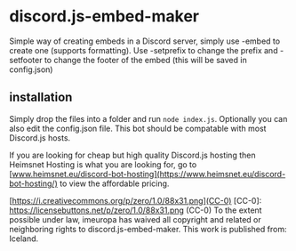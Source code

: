 # discord.js-embed-maker
Simple way of creating embeds in a Discord server, simply use -embed <text> to create one (supports formatting). Use -setprefix <prefix> to change the prefix and -setfooter <text> to change the footer of the embed (this will be saved in config.json)
## installation
Simply drop the files into a folder and run `node index.js`. Optionally you can also edit the config.json file.
This bot should be compatable with most Discord.js hosts. 
  
If you are looking for cheap but high quality Discord.js hosting then Heimsnet Hosting is what you are looking for, go to [www.heimsnet.eu/discord-bot-hosting](https://www.heimsnet.eu/discord-bot-hosting/) to view the affordable pricing.

[https://i.creativecommons.org/p/zero/1.0/88x31.png](CC-0) [CC-0]: https://licensebuttons.net/p/zero/1.0/88x31.png (CC-0)
To the extent possible under law, imeuropa has waived all copyright and related or neighboring rights to discord.js-embed-maker. This work is published from: Iceland.
